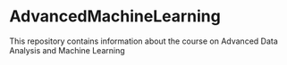 # AdvancedMachineLearning
This repository contains information about the course on Advanced Data Analysis and Machine Learning
